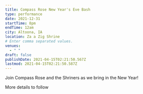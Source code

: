 ```yaml
---
title: Compass Rose New Year's Eve Bash
type: performance
date: 2021-12-31
startTime: 8pm
endTime: 12am
city: Altoona, IA
location: Za a Zig Shrine
# Enter comma separated values.
venues:
  - " "
draft: false
publishDate: 2021-04-15T02:21:50.567Z
lastmod: 2021-04-15T02:21:50.587Z
---
```

Join Compass Rose and the Shriners as we bring in the New Year!

More details to follow